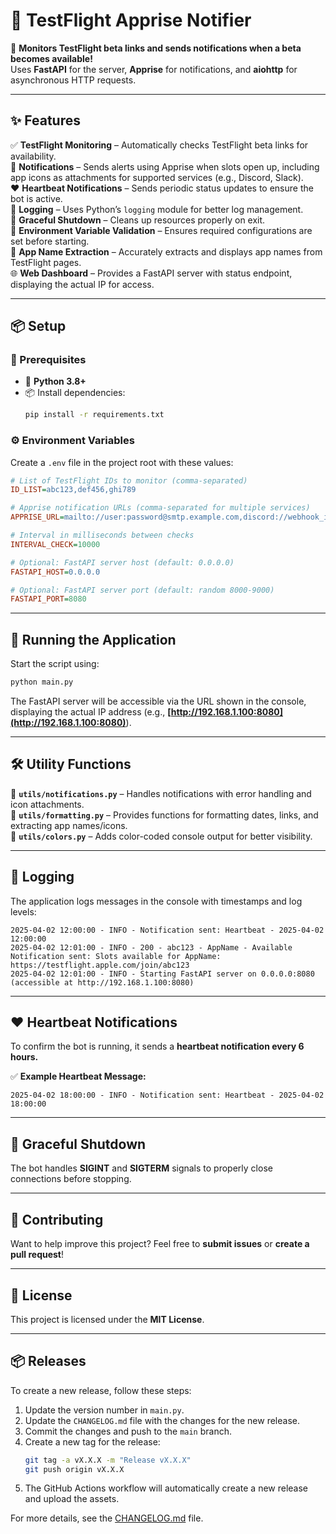 # 🚀 TestFlight Apprise Notifier  

📡 **Monitors TestFlight beta links and sends notifications when a beta becomes available!**  
Uses **FastAPI** for the server, **Apprise** for notifications, and **aiohttp** for asynchronous HTTP requests.

---

## ✨ Features  

✅ **TestFlight Monitoring** – Automatically checks TestFlight beta links for availability.  
🔔 **Notifications** – Sends alerts using Apprise when slots open up, including app icons as attachments for supported services (e.g., Discord, Slack).  
❤️ **Heartbeat Notifications** – Sends periodic status updates to ensure the bot is active.  
📜 **Logging** – Uses Python’s `logging` module for better log management.  
🛑 **Graceful Shutdown** – Cleans up resources properly on exit.  
🔧 **Environment Variable Validation** – Ensures required configurations are set before starting.  
🎨 **App Name Extraction** – Accurately extracts and displays app names from TestFlight pages.  
🌐 **Web Dashboard** – Provides a FastAPI server with status endpoint, displaying the actual IP for access.  

---

## 📦 Setup  

### **🔧 Prerequisites**  

- 🐍 **Python 3.8+**  
- 📦 Install dependencies:  
  ```bash
  pip install -r requirements.txt
  ```

### **⚙️ Environment Variables**  

Create a `.env` file in the project root with these values:  

```ini
# List of TestFlight IDs to monitor (comma-separated)
ID_LIST=abc123,def456,ghi789  

# Apprise notification URLs (comma-separated for multiple services)
APPRISE_URL=mailto://user:password@smtp.example.com,discord://webhook_id/webhook_token  

# Interval in milliseconds between checks
INTERVAL_CHECK=10000  

# Optional: FastAPI server host (default: 0.0.0.0)
FASTAPI_HOST=0.0.0.0  

# Optional: FastAPI server port (default: random 8000-9000)
FASTAPI_PORT=8080  
```

---

## 🚀 Running the Application  

Start the script using:  
```bash
python main.py
```
The FastAPI server will be accessible via the URL shown in the console, displaying the actual IP address (e.g., **[http://192.168.1.100:8080](http://192.168.1.100:8080)**).  

---

## 🛠 Utility Functions  

🔹 **`utils/notifications.py`** – Handles notifications with error handling and icon attachments.  
🔹 **`utils/formatting.py`** – Provides functions for formatting dates, links, and extracting app names/icons.  
🔹 **`utils/colors.py`** – Adds color-coded console output for better visibility.  

---

## 📜 Logging  

The application logs messages in the console with timestamps and log levels:  

```plaintext
2025-04-02 12:00:00 - INFO - Notification sent: Heartbeat - 2025-04-02 12:00:00  
2025-04-02 12:01:00 - INFO - 200 - abc123 - AppName - Available  
Notification sent: Slots available for AppName: https://testflight.apple.com/join/abc123  
2025-04-02 12:01:00 - INFO - Starting FastAPI server on 0.0.0.0:8080 (accessible at http://192.168.1.100:8080)
```

---

## ❤️ Heartbeat Notifications  

To confirm the bot is running, it sends a **heartbeat notification every 6 hours.**  

✅ **Example Heartbeat Message:**  
```plaintext
2025-04-02 18:00:00 - INFO - Notification sent: Heartbeat - 2025-04-02 18:00:00
```

---

## 🛑 Graceful Shutdown  

The bot handles **SIGINT** and **SIGTERM** signals to properly close connections before stopping.  

---

## 🤝 Contributing  

Want to help improve this project? Feel free to **submit issues** or **create a pull request**!  

---

## 📜 License  

This project is licensed under the **MIT License**.  

---

## 📦 Releases

To create a new release, follow these steps:

1. Update the version number in `main.py`.
2. Update the `CHANGELOG.md` file with the changes for the new release.
3. Commit the changes and push to the `main` branch.
4. Create a new tag for the release:
   ```bash
   git tag -a vX.X.X -m "Release vX.X.X"
   git push origin vX.X.X
   ```
5. The GitHub Actions workflow will automatically create a new release and upload the assets.

For more details, see the [CHANGELOG.md](./CHANGELOG.md) file.
